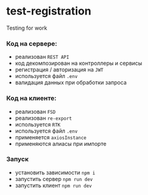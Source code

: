 # test-registration
Testing for work
### Код на сервере:

- реализован `REST API`
- код декомпозирован на контроллеры и сервисы
- регистрация / авторизация на `JWT`
- используется файл `.env`
- валидация данных при обработки запроса

### Код на клиенте:

- реализован `FSD`
- реализован `re-export`
- используется `RTK`
- используется файл `.env`
- применяется `axiosInstance`
- применяются алиасы при импорте

### Запуск

- установить зависимости `npm i`
- запустить сервер `npm run dev`
- запустить клиент `npm run dev`
